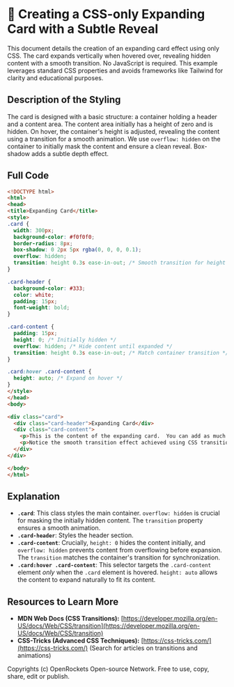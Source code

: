 # 🐞 Creating a CSS-only Expanding Card with a Subtle Reveal


This document details the creation of an expanding card effect using only CSS.  The card expands vertically when hovered over, revealing hidden content with a smooth transition.  No JavaScript is required.  This example leverages standard CSS properties and avoids frameworks like Tailwind for clarity and educational purposes.

## Description of the Styling

The card is designed with a basic structure: a container holding a header and a content area. The content area initially has a height of zero and is hidden.  On hover, the container's height is adjusted, revealing the content using a transition for a smooth animation.  We use `overflow: hidden` on the container to initially mask the content and ensure a clean reveal.  Box-shadow adds a subtle depth effect.


## Full Code

```html
<!DOCTYPE html>
<html>
<head>
<title>Expanding Card</title>
<style>
.card {
  width: 300px;
  background-color: #f0f0f0;
  border-radius: 8px;
  box-shadow: 0 2px 5px rgba(0, 0, 0, 0.1);
  overflow: hidden;
  transition: height 0.3s ease-in-out; /* Smooth transition for height change */
}

.card-header {
  background-color: #333;
  color: white;
  padding: 15px;
  font-weight: bold;
}

.card-content {
  padding: 15px;
  height: 0; /* Initially hidden */
  overflow: hidden; /* Hide content until expanded */
  transition: height 0.3s ease-in-out; /* Match container transition */
}

.card:hover .card-content {
  height: auto; /* Expand on hover */
}
</style>
</head>
<body>

<div class="card">
  <div class="card-header">Expanding Card</div>
  <div class="card-content">
    <p>This is the content of the expanding card.  You can add as much text or other elements here as you like.  The card will smoothly expand to accommodate the content.</p>
    <p>Notice the smooth transition effect achieved using CSS transitions.</p>
  </div>
</div>

</body>
</html>
```

## Explanation

* **`.card`**: This class styles the main container.  `overflow: hidden` is crucial for masking the initially hidden content.  The `transition` property ensures a smooth animation.
* **`.card-header`**: Styles the header section.
* **`.card-content`**:  Crucially, `height: 0` hides the content initially, and `overflow: hidden` prevents content from overflowing before expansion. The `transition` matches the container's transition for synchronization.
* **`.card:hover .card-content`**: This selector targets the `.card-content` element *only* when the `.card` element is hovered.  `height: auto` allows the content to expand naturally to fit its content.


## Resources to Learn More

* **MDN Web Docs (CSS Transitions):** [https://developer.mozilla.org/en-US/docs/Web/CSS/transition](https://developer.mozilla.org/en-US/docs/Web/CSS/transition)
* **CSS-Tricks (Advanced CSS Techniques):** [https://css-tricks.com/](https://css-tricks.com/) (Search for articles on transitions and animations)


Copyrights (c) OpenRockets Open-source Network. Free to use, copy, share, edit or publish.

